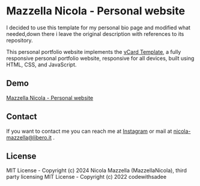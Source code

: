 # Mazzella Nicola - Personal website

I decided to use this  template for my personal bio page and modified what needed,down there i leave the original description with references to its repository.

This personal portfolio website implements the [vCard Template](https://github.com/codewithsadee/vcard-personal-portfolio.git), a fully responsive personal portfolio website, responsive for all devices, built using HTML, CSS, and JavaScript.

## Demo

[Mazzella Nicola - Personal website](https://mazzellanicola.github.io/)

## Contact

If you want to contact me you can reach me at [Instagram](https://www.instagram.com/nicola_mazzella_/) or mail at nicola-mazzella@libero.it .

## License

MIT License - Copyright (c) 2024 Nicola Mazzella (MazzellaNicola), third party licensing MIT License - Copyright (c) 2022 codewithsadee

